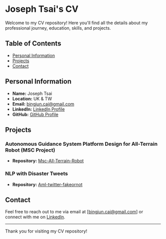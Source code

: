# Joseph Tsai's CV

Welcome to my CV repository! Here you'll find all the details about my professional journey, education, skills, and projects.

## Table of Contents
- [Personal Information](#personal-information)
- [Projects](#projects)
- [Contact](#contact)

## Personal Information
- **Name:** Joseph Tsai
- **Location:** UK & TW
- **Email:** bingjun.cai@gmail.com
- **LinkedIn:** [LinkedIn Profile](https://www.linkedin.com/in/joseph-tsai-6582a5a2/)
- **GitHub:** [GitHub Profile](https://github.com/Joseph-tsai415)

## Projects
### Autonomous Guidance System Platform Design for All-Terrain Robot (MSC Project)
- **Repository:** [Msc-All-Terrain-Robot](https://github.com/Joseph-tsai415/Msc-All-Terrain-Robot)

### NLP with Disaster Tweets
- **Repository:** [Aml-twitter-fakeornot](https://github.com/vegarab/aml-twitter-fakeornot)

## Contact
Feel free to reach out to me via email at [bingjun.cai@gmail.com] or connect with me on [LinkedIn](https://www.linkedin.com/in/joseph-tsai-6582a5a2/).

---

Thank you for visiting my CV repository!
